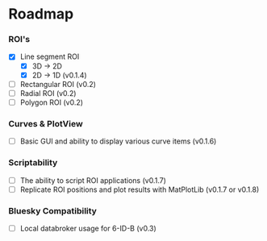 # Roadmap

### ROI's
- [X] Line segment ROI
    - [X] 3D -> 2D
    - [X] 2D -> 1D (v0.1.4)
- [ ] Rectangular ROI (v0.2)
- [ ] Radial ROI (v0.2)
- [ ] Polygon ROI (v0.2)

### Curves & PlotView
- [ ] Basic GUI and ability to display various curve items (v0.1.6)

### Scriptability
- [ ] The ability to script ROI applications (v0.1.7)
- [ ] Replicate ROI positions and plot results with MatPlotLib (v0.1.7 or v0.1.8)

### Bluesky Compatibility
- [ ] Local databroker usage for 6-ID-B (v0.3)